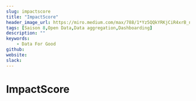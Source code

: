 ```yaml
---
slug: impactscore
title: "ImpactScore"
header_image_url: https://miro.medium.com/max/788/1*Yz5QQkYRKjCiR4xrB_nHVw.png
tags: [Saison 8,Open Data,Data aggregation,Dashboarding]
description: ""
keywords:
    - Data For Good
github: 
website: 
slack: 
---
```


# ImpactScore